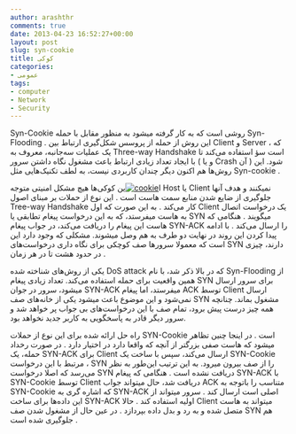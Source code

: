 ```yaml
---
author: arashthr
comments: true
date: 2013-04-23 16:52:27+00:00
layout: post
slug: syn-cookie
title: کوکی
categories:
- عمومی
tags:
- computer
- Network
- Security
---
```


Syn-Cookie روشی‌ است که به کار گرفته میشود به منظور مقابل با حمله Syn-Flooding . این روش از حمله از پروسس شکل‌گیری ارتباط بین Client و Server ، که یک عملیات سه‌جانبه، معروف به Three-way Handshake است سؤ استفاده می‌کند تا با ایجاد تعداد زیادی ارتباط باعث مشغول نگاه داشتن سرور ( و یا Crash آن ) شود. این روش‌ها هم اکنون دیگر چندان کاربردی نیست، به لطف تکنیک‌هایی‌ مثل Syn-cookie .




ا[![cookie](http://arashthr.files.wordpress.com/2013/04/cookie.jpg)](http://arashthr.files.wordpress.com/2013/04/cookie.jpg)ین کوکی‌ها هیچ مشکل امنیتی متوجه Host یا Client نمیکنند و هدف آنها جلوگیری از ضایع شدن منابع سمت هاست است . این نوع از حملات بر مبنای اصول Tree-way Handshake کار می‌کند . به این صورت که اول Client یک درخواست اتصال به هاست میفرستد، که به این درخواست پیغام تطابقی یا SYN میگویند . هنگامی که هاست این پیغام را دریافت می‌کند، در جواب پیغام SYN-ACK را ارسال می‌کند . با ادامه پیدا کردن این روند در نهایت دو طرف به هم وصل میشوند. مشکلی‌ که وجود دارد این است که معمولا سرور‌ها صف کوچکی برای نگاه داری درخواست‌های SYN دارند، چیزی در حدود هشت تا در هر زمان .




یکی‌ از روش‌های شناخته شده DoS attack که در بالا ذکر شد، با نام Syn-Flooding از همین واقعیت برای حمله استفاده می‌کند. تعداد زیادی پیغام SYN برای سرور ارسال میشود، سرور در جوان SYN-ACK میفرستد، اما پیغام ACK توسط Client ارسال نمی‌شود و این موضوع باعث میشود یکی‌ از خانه‌های صف SYN مشغول بماند. چنانچه همه چیز درست پیش برود، تمام صف با این درخواست‌های بی‌ جواب پر خواهد شد و سرور دیگر قادر به پاسخگویی به کاربر جدید نخواهد بود.




راه حل ارائه شده برای این نوع از حملات SYN-Cookie است . در اینجا چنین تظاهر میشود که هاست صفی بزرگتر از آنچه که واقعا دارد در اختیار دارد . در صورت رخداد حمله، یک SYN-ACK برای Client ارسال می‌کند، سپس با ساخت یک SYN-Cookie مرتبط با این درخواست ، SYN را از صف بیرون میرود. به این ترتیب این‌طور به نظر می‌رسد که اصلا درخواست SYN دریافت نشده است . هنگامی که پیغام SYN-ACK با SYN-Cookie توسط Client دریافت شد، حال میتواند جواب ACK متناسب را باتوجه به SYN-Cookie که اشاره گری به SYN-ACK اصلی‌ است ارسال کند . سرور میتواند از این داده‌ها برای ساخت SYN-ACK اولیه استفاده کند . حالا Client میتواند به هاست متصل شده و به رد و بدل داده بپردازد . در عین حال از مشغول شدن صف SYN هم جلوگیری شده است .
